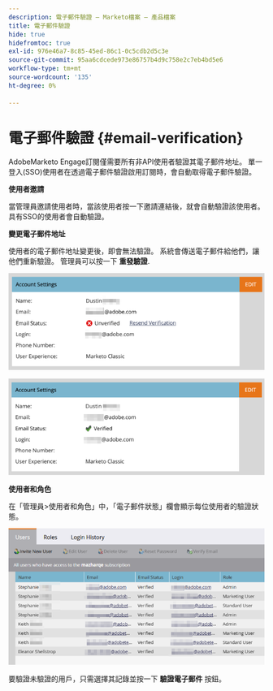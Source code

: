 ```yaml
---
description: 電子郵件驗證 — Marketo檔案 — 產品檔案
title: 電子郵件驗證
hide: true
hidefromtoc: true
exl-id: 976e46a7-8c85-45ed-86c1-0c5cdb2d5c3e
source-git-commit: 95aa6cdcede973e86757b4d9c758e2c7eb4bd5e6
workflow-type: tm+mt
source-wordcount: '135'
ht-degree: 0%

---
```


# 電子郵件驗證 {#email-verification}

AdobeMarketo Engage訂閱僅需要所有非API使用者驗證其電子郵件地址。 單一登入(SSO)使用者在透過電子郵件驗證啟用訂閱時，會自動取得電子郵件驗證。

**使用者邀請**

當管理員邀請使用者時，當該使用者按一下邀請連結後，就會自動驗證該使用者。 具有SSO的使用者會自動驗證。

**變更電子郵件地址**

使用者的電子郵件地址變更後，即會無法驗證。 系統會傳送電子郵件給他們，讓他們重新驗證。 管理員可以按一下 **重發驗證**.

![](assets/email-verification-1.png)

![](assets/email-verification-2.png)

**使用者和角色**

在「管理員>使用者和角色」中，「電子郵件狀態」欄會顯示每位使用者的驗證狀態。

![](assets/email-verification-3.png)

要驗證未驗證的用戶，只需選擇其記錄並按一下 **驗證電子郵件** 按鈕。
